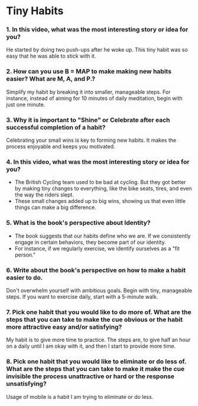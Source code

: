 # Tiny Habits

### 1. In this video, what was the most interesting story or idea for you?
He started by doing two push-ups after he woke up. This tiny habit was so easy that he was able to stick with it. 

### 2. How can you use B = MAP to make making new habits easier? What are M, A, and P.?

Simplify my habit by breaking it into smaller, manageable steps. For instance, instead of aiming for 10 minutes of daily meditation, begin with just one minute.

### 3. Why it is important to "Shine" or Celebrate after each successful completion of a habit? 

Celebrating your small wins is key to forming new habits. It makes the process enjoyable and keeps you motivated.

### 4. In this video, what was the most interesting story or idea for you?

- The British Cycling team used to be bad at cycling. But they got better by making tiny changes to everything, like the bike seats, tires, and even the way the riders slept. 
- These small changes added up to big wins, showing us that even little things can make a big difference.

### 5. What is the book's perspective about Identity?
- The book suggests that our habits define who we are. If we consistently engage in certain behaviors, they become part of our identity. 
- For instance, if we regularly exercise, we identify ourselves as a "fit person."

### 6. Write about the book's perspective on how to make a habit easier to do.
 Don't overwhelm yourself with ambitious goals. Begin with tiny, manageable steps. If you want to exercise daily, start with a 5-minute walk.

 ### 7. Pick one habit that you would like to do more of. What are the steps that you can take to make the cue obvious or the habit more attractive easy and/or satisfying?
 My habit is to give more time to practice. The steps are, to give half an hour on a daily until I am okay with it, and then I start to provide more time.

 ### 8. Pick one habit that you would like to eliminate or do less of. What are the steps that you can take to make it make the cue invisible the process unattractive or hard or the response unsatisfying?
 Usage of mobile is a habit I am trying to eliminate or do less.

